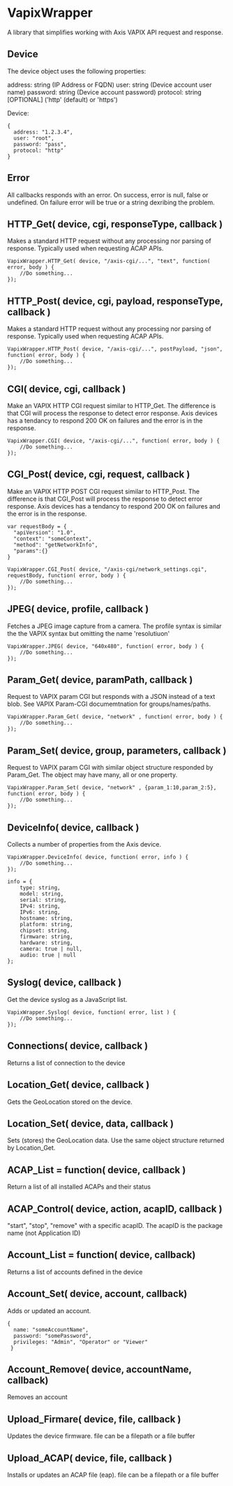# VapixWrapper
A library that simplifies working with Axis VAPIX API request and response.

## Device
The device object uses the following properties:

address:  string (IP Address or FQDN)
user: string (Device account user name)
password: string (Device account password)
protocol: string [OPTIONAL]  ('http' (default) or 'https')

Device:
```
{
  address: "1.2.3.4",
  user: "root",
  password: "pass",
  protocol: "http"
}
```

## Error
All callbacks responds with an error.  On success, error is null, false or undefined.  On failure error will be true or a string dexribing the problem.

## HTTP_Get( device, cgi, responseType, callback )
Makes a standard HTTP request without any processing nor parsing of response.  Typically used when requesting ACAP APIs.
```
VapixWrapper.HTTP_Get( device, "/axis-cgi/...", "text", function( error, body ) {
	//Do something...
});
```

## HTTP_Post( device, cgi, payload, responseType, callback )
Makes a standard HTTP request without any processing nor parsing of response.  Typically used when requesting ACAP APIs.
```
VapixWrapper.HTTP_Post( device, "/axis-cgi/...", postPayload, "json", function( error, body ) {
	//Do something...
});
```

## CGI( device, cgi, callback )
Make an VAPIX HTTP CGI request similar to HTTP_Get.  The difference is that CGI will process the response to detect error response.  Axis devices has a tendancy to respond 200 OK on failures and the error is in the response.
```
VapixWrapper.CGI( device, "/axis-cgi/...", function( error, body ) {
	//Do something...
});
```

## CGI_Post( device, cgi, request, callback )
Make an VAPIX HTTP POST CGI request similar to HTTP_Post.  The difference is that CGI_Post will process the response to detect error response.  Axis devices has a tendancy to respond 200 OK on failures and the error is in the response.
```
var requestBody = {
  "apiVersion": "1.0",
  "context": "someContext",
  "method": "getNetworkInfo",
  "params":{}
}

VapixWrapper.CGI_Post( device, "/axis-cgi/network_settings.cgi", requestBody, function( error, body ) {
	//Do something...
});
```

## JPEG( device, profile, callback )
Fetches a JPEG image capture from a camera.  The profile syntax is similar the the VAPIX syntax but omitting the name 'resolutiuon'
```
VapixWrapper.JPEG( device, "640x480", function( error, body ) {
	//Do something...
});
```

## Param_Get( device, paramPath, callback )
Request to VAPIX param CGI but responds with a JSON instead of a text blob.  See VAPIX Param-CGI documemtnation for groups/names/paths.
```
VapixWrapper.Param_Get( device, "network" , function( error, body ) {
	//Do something...
});
```

## Param_Set( device, group, parameters, callback )
Request to VAPIX param CGI with similar object structure responded by Param_Get. The object may have many, all or one property.
```
VapixWrapper.Param_Set( device, "network" , {param_1:10,param_2:5}, function( error, body ) {
	//Do something...
});
```

## DeviceInfo( device, callback )
Collects a number of properties from the Axis device.
```
VapixWrapper.DeviceInfo( device, function( error, info ) {
	//Do something...
});

info = {
	type: string,
	model: string,
	serial: string,
	IPv4: string,
	IPv6: string,
	hostname: string,
	platform: string,
	chipset: string,
	firmware: string,
	hardware: string,
	camera: true | null,
	audio: true | null
};
```

## Syslog( device, callback )
Get the device syslog as a JavaScript list.
```
VapixWrapper.Syslog( device, function( error, list ) {
	//Do something...
});
```

## Connections( device, callback )
Returns a list of connection to the device

## Location_Get( device, callback )
Gets the GeoLocation stored on the device.

## Location_Set( device, data, callback )
Sets (stores) the GeoLocation data.  Use the same object structure returned by Location_Get.

## ACAP_List = function( device, callback )
Return a list of all installed ACAPs and their status

## ACAP_Control( device, action, acapID, callback )
"start", "stop", "remove" with a specific acapID.  The acapID is the package name (not Application ID)

## Account_List = function( device, callback)
Returns a list of accounts defined in the device

## Account_Set( device, account, callback)
Adds or updated an account.
```
{
  name: "someAccountName",
  password: "somePassword",
  privileges: "Admin", "Operator" or "Viewer"
 }
```

## Account_Remove( device, accountName, callback)
Removes an account

## Upload_Firmare( device, file, callback )
Updates the device firmware.  file can be a filepath or a file buffer

## Upload_ACAP( device, file, callback )
Installs or updates an ACAP file (eap).  file can be a filepath or a file buffer
